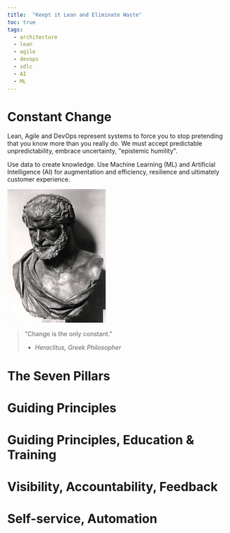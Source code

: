 ```yaml
---
title:  "Keept it Lean and Eliminate Waste"
toc: true
tags:
  - architecture
  - lean
  - agile
  - devops
  - sdlc
  - AI
  - ML
---
```


# Constant Change

Lean, Agile and DevOps represent systems to force you to stop pretending that you know more than you really do. We must accept predictable unpredictability, embrace uncertainty, "epistemic humility".

Use data to create knowledge. Use Machine Learning (ML) and Artificial Intelligence (AI) for augmentation and efficiency, resilience and ultimately customer experience.

![Heraclitus](../assets/images/heraclitus.png)
> "Change is the only constant."
>
> - <cite>Heraclitus, Greek Philosopher</cite>


# The Seven Pillars

# Guiding Principles

# Guiding Principles, Education & Training

# Visibility, Accountability, Feedback

# Self-service, Automation
